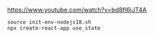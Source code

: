 https://www.youtube.com/watch?v=bd8fl6jJT4A

```
source init-env-nodejs18.sh
npx create-react-app use_state
```
